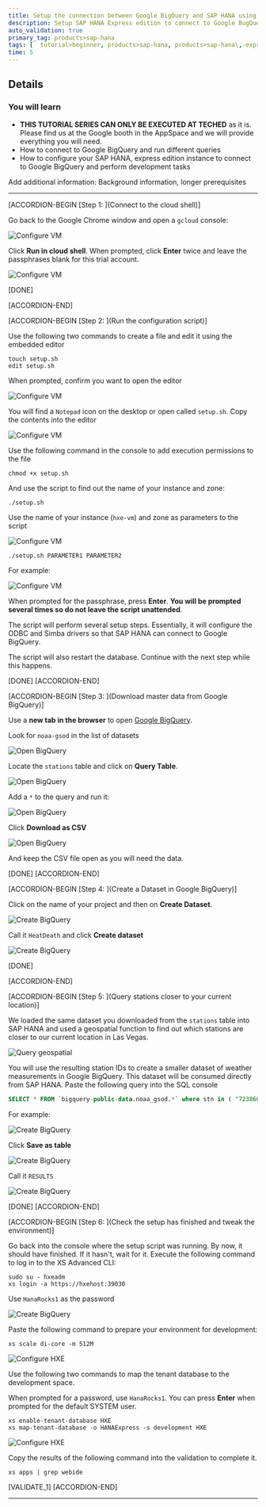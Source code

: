 ```yaml
---
title: Setup the connection between Google BigQuery and SAP HANA using Smart Data Access
description: Setup SAP HANA Express edition to connect to Google BugQuery and access large datasets
auto_validation: true
primary_tag: products>sap-hana
tags: [  tutorial>beginner, products>sap-hana, products>sap-hana\,-express-edition ]
time: 5
---
```



## Details
### You will learn  
  - **THIS TUTORIAL SERIES CAN ONLY BE EXECUTED AT TECHED**  as it is. Please find us at the Google booth in the AppSpace and we will provide everything you will need.
  - How to connect to Google BigQuery and run different queries
  - How to configure your SAP HANA, express edition instance to connect to Google BigQuery and perform development tasks

Add additional information: Background information, longer prerequisites

---

[ACCORDION-BEGIN [Step 1: ](Connect to the cloud shell)]

Go back to the Google Chrome window and open a `gcloud` console:

![Configure VM](gcloud.png)

Click **Run in cloud shell**. When prompted, click **Enter** twice and leave the passphrases blank for this trial account.

![Configure VM](g2.png)


[DONE]

[ACCORDION-END]

[ACCORDION-BEGIN [Step 2: ](Run the configuration script)]

Use the following two commands to create a file and edit it using the embedded editor

```text
touch setup.sh
edit setup.sh
```
When prompted, confirm you want to open the editor

![Configure VM](4.png)

You will find a `Notepad` icon on the desktop or open called `setup.sh`. Copy the contents into the editor

![Configure VM](5.png)

Use the following command in the console to add execution permissions to the file

```
chmod +x setup.sh
```

And use the script to find out the name of your instance and zone:

```
./setup.sh
```

Use the name of your instance (`hxe-vm`) and zone as parameters to the script

![Configure VM](6.png)

```
./setup.sh PARAMETER1 PARAMETER2
```

For example:

![Configure VM](7.png)

When prompted for the passphrase, press **Enter**. **You will be prompted several times so do not leave the script unattended**.

The script will perform several setup steps. Essentially, it will configure the ODBC and Simba drivers so that SAP HANA can connect to Google BigQuery.

The script will also restart the database. Continue with the next step while this happens.

[DONE]
[ACCORDION-END]


[ACCORDION-BEGIN [Step 3: ](Download master data from Google BigQuery)]

Use a **new tab in the browser** to open [Google BigQuery](https://console.cloud.google.com/bigquery).

Look for `noaa-gsod` in the list of datasets

![Open BigQuery](9.png)

Locate the `stations` table and click on **Query Table**.

![Open BigQuery](10.png)

Add a `*` to the query and run it:

![Open BigQuery](11.png)

Click **Download as CSV**

![Open BigQuery](12.png)

And keep the CSV file open as you will need the data.


[DONE]
[ACCORDION-END]

[ACCORDION-BEGIN [Step 4: ](Create a Dataset in Google BigQuery)]

Click on the name of your project and then on **Create Dataset**.

![Create BigQuery](13.png)

Call it `HeatDeath` and click **Create dataset**

![Create BigQuery](14.png)

[DONE]

[ACCORDION-END]

[ACCORDION-BEGIN [Step 5: ](Query stations closer to your current location)]

We loaded the same dataset you downloaded from the `stations` table into SAP HANA and used a geospatial function to find out which stations are closer to our current location in Las Vegas.

![Query geospatial](lv.png)

You will use the resulting station IDs to create a smaller dataset of weather measurements in Google BigQuery. This dataset will be consumed directly from SAP HANA. Paste the following query into the SQL console

```SQL
SELECT * FROM `bigquery-public-data.noaa_gsod.*` where stn in ( "723860", "724846", "722096", "723865", "720741", "720675", "720675", "690170", "692584", "746141");

```

For example:

![Create BigQuery](15.png)

Click **Save as table**

![Create BigQuery](16.png)

Call it `RESULTS`

![Create BigQuery](RESULTS.png)

[DONE]
[ACCORDION-END]

[ACCORDION-BEGIN [Step 6: ](Check the setup has finished and tweak the environment)]

Go back into the console where the setup script was running. By now, it should have finished. If it hasn't, wait for it.
Execute the following command to log in to the XS Advanced CLI:

```
sudo su - hxeadm
xs login -a https://hxehost:39030

```
Use `HanaRocks1` as the password

![Create BigQuery](login.png)

Paste the following command to prepare your environment for development:

```text
xs scale di-core -m 512M
```

![Configure HXE](scale.png)

Use the following two commands to map the tenant database to the development space.

When prompted for a password, use `HanaRocks1`. You can press **Enter** when prompted for the default SYSTEM user.

```text
xs enable-tenant-database HXE
xs map-tenant-database -o HANAExpress -s development HXE
```

![Configure HXE](map.png)

Copy the results of the following command into the validation to complete it.

```text
xs apps | grep webide
```

[VALIDATE_1]
[ACCORDION-END]

---
